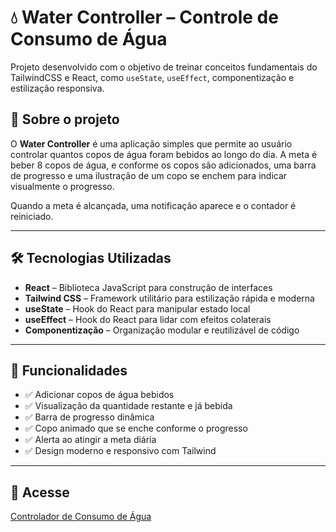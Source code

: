 # 💧 Water Controller – Controle de Consumo de Água

Projeto desenvolvido com o objetivo de treinar conceitos fundamentais do TailwindCSS e React, como `useState`, `useEffect`, componentização e estilização responsiva.

## 🚀 Sobre o projeto

O **Water Controller** é uma aplicação simples que permite ao usuário controlar quantos copos de água foram bebidos ao longo do dia. A meta é beber 8 copos de água, e conforme os copos são adicionados, uma barra de progresso e uma ilustração de um copo se enchem para indicar visualmente o progresso.

Quando a meta é alcançada, uma notificação aparece e o contador é reiniciado.

---

## 🛠️ Tecnologias Utilizadas

- **React** – Biblioteca JavaScript para construção de interfaces
- **Tailwind CSS** – Framework utilitário para estilização rápida e moderna
- **useState** – Hook do React para manipular estado local
- **useEffect** – Hook do React para lidar com efeitos colaterais
- **Componentização** – Organização modular e reutilizável de código

---

## 📸 Funcionalidades

- ✅ Adicionar copos de água bebidos
- ✅ Visualização da quantidade restante e já bebida
- ✅ Barra de progresso dinâmica
- ✅ Copo animado que se enche conforme o progresso
- ✅ Alerta ao atingir a meta diária
- ✅ Design moderno e responsivo com Tailwind

---

## 🎯 Acesse
[Controlador de Consumo de Água](https://Luanhts.github.io/ControleDeAgua/)
